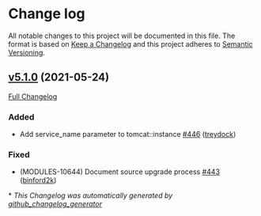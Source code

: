 # Change log

All notable changes to this project will be documented in this file. The format is based on [Keep a Changelog](http://keepachangelog.com/en/1.0.0/) and this project adheres to [Semantic Versioning](http://semver.org).

## [v5.1.0](https://github.com/puppetlabs/puppetlabs-tomcat/tree/v5.1.0) (2021-05-24)

[Full Changelog](https://github.com/puppetlabs/puppetlabs-tomcat/compare/v5.0.0...v5.1.0)

### Added

- Add service\_name parameter to tomcat::instance [\#446](https://github.com/puppetlabs/puppetlabs-tomcat/pull/446) ([treydock](https://github.com/treydock))

### Fixed

- \(MODULES-10644\) Document source upgrade process [\#443](https://github.com/puppetlabs/puppetlabs-tomcat/pull/443) ([binford2k](https://github.com/binford2k))

\* *This Changelog was automatically generated by [github_changelog_generator](https://github.com/github-changelog-generator/github-changelog-generator)*
